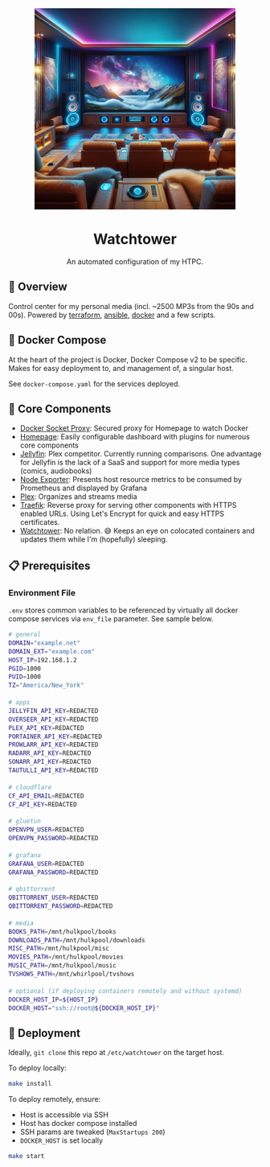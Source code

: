 <div align="center">

<img src="./watchtower.jpeg" height="400px"/>

# Watchtower

An automated configuration of my HTPC.

</div>

## 📖 Overview

Control center for my personal media (incl. ~2500 MP3s from the 90s and 00s). Powered by [terraform](https://terraform.io), [ansible](https://ansible.com), [docker](https://docker.com) and a few scripts.

## 🐳 Docker Compose

At the heart of the project is Docker, Docker Compose v2 to be specific. Makes for easy deployment to, and management of, a singular host.

See `docker-compose.yaml` for the services deployed.


## 🧰 Core Components

- [Docker Socket Proxy](https://github.com/Tecnativa/docker-socket-proxy): Secured proxy for Homepage to watch Docker
- [Homepage](https://gethomepage.dev): Easily configurable dashboard with plugins for numerous core components
- [Jellyfin](https://jellyfin.org): Plex competitor. Currently running comparisons. One advantage for Jellyfin is the lack of a SaaS and support for more media types (comics, audiobooks)
- [Node Exporter](https://github.com/prometheus/node_exporter): Presents host resource metrics to be consumed by Prometheus and displayed by Grafana
- [Plex](https://plex.tv): Organizes and streams media
- [Traefik](https://traefik.io): Reverse proxy for serving other components with HTTPS enabled URLs. Using Let's Encrypt for quick and easy HTTPS certificates.
- [Watchtower](https://containrrr.dev/watchtower/): No relation. 😅 Keeps an eye on colocated containers and updates them while I'm (hopefully) sleeping.

## 📋 Prerequisites

### Environment File

`.env` stores common variables to be referenced by virtually all docker compose services via `env_file` parameter. See sample below.

```sh
# general
DOMAIN="example.net"
DOMAIN_EXT="example.com"
HOST_IP=192.168.1.2
PGID=1000
PUID=1000
TZ="America/New_York"

# apps
JELLYFIN_API_KEY=REDACTED
OVERSEER_API_KEY=REDACTED
PLEX_API_KEY=REDACTED
PORTAINER_API_KEY=REDACTED
PROWLARR_API_KEY=REDACTED
RADARR_API_KEY=REDACTED
SONARR_API_KEY=REDACTED
TAUTULLI_API_KEY=REDACTED

# cloudflare
CF_API_EMAIL=REDACTED
CF_API_KEY=REDACTED

# gluetun
OPENVPN_USER=REDACTED
OPENVPN_PASSWORD=REDACTED

# grafana
GRAFANA_USER=REDACTED
GRAFANA_PASSWORD=REDACTED

# qbittorrent
QBITTORRENT_USER=REDACTED
QBITTORRENT_PASSWORD=REDACTED

# media
BOOKS_PATH=/mnt/hulkpool/books
DOWNLOADS_PATH=/mnt/hulkpool/downloads
MISC_PATH=/mnt/hulkpool/misc
MOVIES_PATH=/mnt/hulkpool/movies
MUSIC_PATH=/mnt/hulkpool/music
TVSHOWS_PATH=/mnt/whirlpool/tvshows

# optional (if deploying containers remotely and without systemd)
DOCKER_HOST_IP=${HOST_IP}
DOCKER_HOST="ssh://root@${DOCKER_HOST_IP}"
```

## 🚀 Deployment

Ideally, `git clone` this repo at `/etc/watchtower` on the target host.

To deploy locally:

```sh
make install
```

To deploy remotely, ensure:

- Host is accessible via SSH
- Host has docker compose installed
- SSH params are tweaked (`MaxStartups 200`)
- `DOCKER_HOST` is set locally

```sh
make start
```
